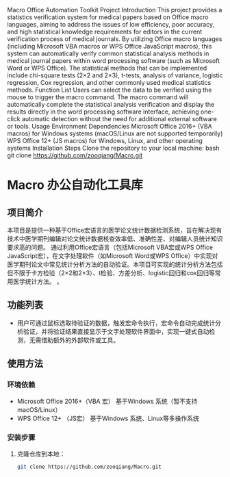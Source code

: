 Macro Office Automation Toolkit
Project Introduction
This project provides a statistics verification system for medical papers based on Office macro languages, aiming to address the issues of low efficiency, poor accuracy, and high statistical knowledge requirements for editors in the current verification process of medical journals. By utilizing Office macro languages (including Microsoft VBA macros or WPS Office JavaScript macros), this system can automatically verify common statistical analysis methods in medical journal papers within word processing software (such as Microsoft Word or WPS Office). The statistical methods that can be implemented include chi-square tests (2×2 and 2×3), t-tests, analysis of variance, logistic regression, Cox regression, and other commonly used medical statistics methods.
Function List
Users can select the data to be verified using the mouse to trigger the macro command. The macro command will automatically complete the statistical analysis verification and display the results directly in the word processing software interface, achieving one-click automatic detection without the need for additional external software or tools.
Usage
Environment Dependencies
Microsoft Office 2016+ (VBA macros) for Windows systems (macOS/Linux are not supported temporarily)
WPS Office 12+ (JS macros) for Windows, Linux, and other operating systems
Installation Steps
Clone the repository to your local machine:
bash
git clone https://github.com/zooqiang/Macro.git



# Macro 办公自动化工具库  
## 项目简介  
本项目是提供一种基于Office宏语言的医学论文统计数据检测系统，旨在解决现有技术中医学期刊编辑对论文统计数据核查效率低、准确性差、对编辑人员统计知识要求高的问题。
通过利用Office宏语言（包括Microsoft VBA宏或WPS Office JavaScript宏），在文字处理软件（如Microsoft Word或WPS Office）中实现对医学期刊论文中常见统计分析方法的自动验证。本项目可实现的统计分析方法包括但不限于卡方检验（2×2和2×3）、t检验、方差分析、logistic回归和cox回归等常用医学统计方法。
。  

## 功能列表  
- 用户可通过鼠标选取待验证的数据，触发宏命令执行，宏命令自动完成统计分析验证，并将验证结果直接显示于文字处理软件界面中，实现一键式自动检测，无需借助额外的外部软件或工具。

## 使用方法  
### 环境依赖  
- Microsoft Office 2016+（VBA 宏）  基于Windows 系统（暂不支持 macOS/Linux）  
- WPS Office 12+ （JS宏） 基于Windows 系统、Linux等多操作系统  


### 安装步骤  
1. 克隆仓库到本地：  
   ```bash
   git clone https://github.com/zooqiang/Macro.git
